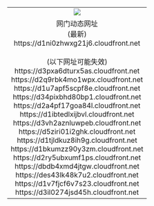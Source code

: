 ﻿<table>
  <tr></tr>
  <tr><td colspan=2 align=center><img src="https://d1ni0zhwxg21j6.cloudfront.net/Up/oGate.jpg" /></td></tr>
  <tr><td colspan=2 align=center>网门动态网址<br/>(最新)
<br>https://d1ni0zhwxg21j6.cloudfront.net
<br/><br/>(以下网址可能失效)
<br>https://d3pxa6dturx5as.cloudfront.net
<br>https://d2q9rbk4mo1wpx.cloudfront.net
<br>https://d1u7apf5scpf8e.cloudfront.net
<br>https://d34pixbhd80bp1.cloudfront.net
<br>https://d2a4pf17goa84l.cloudfront.net
<br>https://d1ibtedlxijbvl.cloudfront.net
<br>https://d3vh2aznluwpeb.cloudfront.net
<br>https://d5ziri01i2ghk.cloudfront.net
<br>https://d1tjldkuz8ih9g.cloudfront.net
<br>https://d1bkumzz90y3zm.cloudfront.net
<br>https://d2ry5ubxumf1ps.cloudfront.net
<br>https://dbdb4xmd4jtgw.cloudfront.net
<br>https://des43lk48k7u2.cloudfront.net
<br>https://d1v7fjcf6v7s23.cloudfront.net
<br>https://d3il0274jsd45h.cloudfront.net
    </td>
  </tr>
</table>
